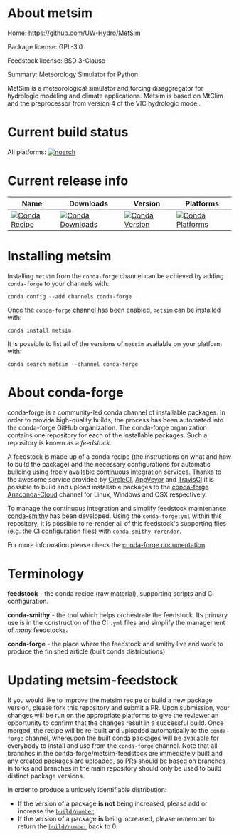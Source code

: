 About metsim
============

Home: https://github.com/UW-Hydro/MetSim

Package license: GPL-3.0

Feedstock license: BSD 3-Clause

Summary: Meteorology Simulator for Python

MetSim is a meteorological simulator and forcing disaggregator for
hydrologic modeling and climate applications. Metsim is based on MtClim and
the preprocessor from version 4 of the VIC hydrologic model.


Current build status
====================

All platforms:
[![noarch](https://img.shields.io/circleci/project/github/conda-forge/metsim-feedstock/master.svg?label=noarch)](https://circleci.com/gh/conda-forge/metsim-feedstock)

Current release info
====================

| Name | Downloads | Version | Platforms |
| --- | --- | --- | --- |
| [![Conda Recipe](https://img.shields.io/badge/recipe-metsim-green.svg)](https://anaconda.org/conda-forge/metsim) | [![Conda Downloads](https://img.shields.io/conda/dn/conda-forge/metsim.svg)](https://anaconda.org/conda-forge/metsim) | [![Conda Version](https://img.shields.io/conda/vn/conda-forge/metsim.svg)](https://anaconda.org/conda-forge/metsim) | [![Conda Platforms](https://img.shields.io/conda/pn/conda-forge/metsim.svg)](https://anaconda.org/conda-forge/metsim) |

Installing metsim
=================

Installing `metsim` from the `conda-forge` channel can be achieved by adding `conda-forge` to your channels with:

```
conda config --add channels conda-forge
```

Once the `conda-forge` channel has been enabled, `metsim` can be installed with:

```
conda install metsim
```

It is possible to list all of the versions of `metsim` available on your platform with:

```
conda search metsim --channel conda-forge
```


About conda-forge
=================

conda-forge is a community-led conda channel of installable packages.
In order to provide high-quality builds, the process has been automated into the
conda-forge GitHub organization. The conda-forge organization contains one repository
for each of the installable packages. Such a repository is known as a *feedstock*.

A feedstock is made up of a conda recipe (the instructions on what and how to build
the package) and the necessary configurations for automatic building using freely
available continuous integration services. Thanks to the awesome service provided by
[CircleCI](https://circleci.com/), [AppVeyor](http://www.appveyor.com/)
and [TravisCI](https://travis-ci.org/) it is possible to build and upload installable
packages to the [conda-forge](https://anaconda.org/conda-forge)
[Anaconda-Cloud](http://docs.anaconda.org/) channel for Linux, Windows and OSX respectively.

To manage the continuous integration and simplify feedstock maintenance
[conda-smithy](http://github.com/conda-forge/conda-smithy) has been developed.
Using the ``conda-forge.yml`` within this repository, it is possible to re-render all of
this feedstock's supporting files (e.g. the CI configuration files) with ``conda smithy rerender``.

For more information please check the [conda-forge documentation](https://conda-forge.org/docs/).

Terminology
===========

**feedstock** - the conda recipe (raw material), supporting scripts and CI configuration.

**conda-smithy** - the tool which helps orchestrate the feedstock.
                   Its primary use is in the construction of the CI ``.yml`` files
                   and simplify the management of *many* feedstocks.

**conda-forge** - the place where the feedstock and smithy live and work to
                  produce the finished article (built conda distributions)


Updating metsim-feedstock
=========================

If you would like to improve the metsim recipe or build a new
package version, please fork this repository and submit a PR. Upon submission,
your changes will be run on the appropriate platforms to give the reviewer an
opportunity to confirm that the changes result in a successful build. Once
merged, the recipe will be re-built and uploaded automatically to the
`conda-forge` channel, whereupon the built conda packages will be available for
everybody to install and use from the `conda-forge` channel.
Note that all branches in the conda-forge/metsim-feedstock are
immediately built and any created packages are uploaded, so PRs should be based
on branches in forks and branches in the main repository should only be used to
build distinct package versions.

In order to produce a uniquely identifiable distribution:
 * If the version of a package **is not** being increased, please add or increase
   the [``build/number``](http://conda.pydata.org/docs/building/meta-yaml.html#build-number-and-string).
 * If the version of a package **is** being increased, please remember to return
   the [``build/number``](http://conda.pydata.org/docs/building/meta-yaml.html#build-number-and-string)
   back to 0.